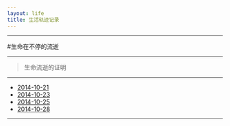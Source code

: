 ```yaml
---
layout: life
title: 生活轨迹记录
---
```


-----------------------------------------------

#生命在不停的流逝

******
> 生命流逝的证明

******

* [2014-10-21](/life/2014/10/2014-10-21.html)
* [2014-10-23](/life/2014/10/2014-10-23.html)
* [2014-10-25](/life/2014/10/2014-10-25.html)
* [2014-10-28](/life/2014/10/2014-10-28.html)

******

